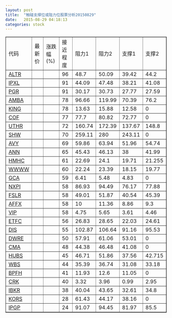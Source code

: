 ```yaml
---
layout: post
title:  "触碰支撑位或阻力位股票分析20150829"
date:   2015-08-29 04:18:13
categories: stock
---
```

<script type="text/javascript">
var stockList = []
stockList.push('gb_altr');
stockList.push('gb_ipxl');
stockList.push('gb_pgr');
stockList.push('gb_amba');
stockList.push('gb_king');
stockList.push('gb_cof');
stockList.push('gb_uthr');
stockList.push('gb_shw');
stockList.push('gb_avy');
stockList.push('gb_ann');
stockList.push('gb_hmhc');
stockList.push('gb_wwww');
stockList.push('gb_gca');
stockList.push('gb_nxpi');
stockList.push('gb_fslr');
stockList.push('gb_affx');
stockList.push('gb_vip');
stockList.push('gb_etfc');
stockList.push('gb_dis');
stockList.push('gb_dwre');
stockList.push('gb_cma');
stockList.push('gb_hubs');
stockList.push('gb_wbs');
stockList.push('gb_bpfh');
stockList.push('gb_crk');
stockList.push('gb_ibkr');
stockList.push('gb_kors');
stockList.push('gb_ipgp');
</script>
<table border="1">
 <tr>
 <td>代码</td>
 <td>最新价</td>
 <td>涨跌幅(%)</td>
 <td>接近程度</td>
 <td>阻力1</td>
 <td>阻力2</td>
 <td>支撑1</td>
 <td>支撑2</td>
</tr>
  <tr id="altr" class="red">
  <td><a href="http://stock.finance.sina.com.cn/usstock/quotes/ALTR.html" target="_blank">ALTR</a></td><td></td><td></td><td>96</td><td>48.7</td><td>50.09</td><td>39.42</td><td>44.2</td></tr>
  <tr id="ipxl" class="red">
  <td><a href="http://stock.finance.sina.com.cn/usstock/quotes/IPXL.html" target="_blank">IPXL</a></td><td></td><td></td><td>91</td><td>44.09</td><td>47.48</td><td>38.21</td><td>41.08</td></tr>
  <tr id="pgr" class="red">
  <td><a href="http://stock.finance.sina.com.cn/usstock/quotes/PGR.html" target="_blank">PGR</a></td><td></td><td></td><td>91</td><td>30.17</td><td>30.73</td><td>27.77</td><td>27.59</td></tr>
  <tr id="amba" class="red">
  <td><a href="http://stock.finance.sina.com.cn/usstock/quotes/AMBA.html" target="_blank">AMBA</a></td><td></td><td></td><td>78</td><td>96.66</td><td>119.99</td><td>70.39</td><td>76.2</td></tr>
  <tr id="king" class="red">
  <td><a href="http://stock.finance.sina.com.cn/usstock/quotes/KING.html" target="_blank">KING</a></td><td></td><td></td><td>78</td><td>13.63</td><td>15.88</td><td>12.58</td><td>0</td></tr>
  <tr id="cof" class="red">
  <td><a href="http://stock.finance.sina.com.cn/usstock/quotes/COF.html" target="_blank">COF</a></td><td></td><td></td><td>77</td><td>77.7</td><td>80.82</td><td>72.77</td><td>0</td></tr>
  <tr id="uthr" class="red">
  <td><a href="http://stock.finance.sina.com.cn/usstock/quotes/UTHR.html" target="_blank">UTHR</a></td><td></td><td></td><td>72</td><td>160.74</td><td>172.39</td><td>137.67</td><td>148.8</td></tr>
  <tr id="shw" class="red">
  <td><a href="http://stock.finance.sina.com.cn/usstock/quotes/SHW.html" target="_blank">SHW</a></td><td></td><td></td><td>70</td><td>259.11</td><td>280</td><td>243.11</td><td>0</td></tr>
  <tr id="avy" class="red">
  <td><a href="http://stock.finance.sina.com.cn/usstock/quotes/AVY.html" target="_blank">AVY</a></td><td></td><td></td><td>69</td><td>59.86</td><td>63.94</td><td>51.96</td><td>54.74</td></tr>
  <tr id="ann" class="red">
  <td><a href="http://stock.finance.sina.com.cn/usstock/quotes/ANN.html" target="_blank">ANN</a></td><td></td><td></td><td>65</td><td>45.43</td><td>46.13</td><td>38</td><td>41.99</td></tr>
  <tr id="hmhc" class="green">
  <td><a href="http://stock.finance.sina.com.cn/usstock/quotes/HMHC.html" target="_blank">HMHC</a></td><td></td><td></td><td>61</td><td>22.69</td><td>24.1</td><td>19.71</td><td>21.255</td></tr>
  <tr id="wwww" class="red">
  <td><a href="http://stock.finance.sina.com.cn/usstock/quotes/WWWW.html" target="_blank">WWWW</a></td><td></td><td></td><td>60</td><td>22.24</td><td>23.39</td><td>18.15</td><td>19.77</td></tr>
  <tr id="gca" class="green">
  <td><a href="http://stock.finance.sina.com.cn/usstock/quotes/GCA.html" target="_blank">GCA</a></td><td></td><td></td><td>59</td><td>6.41</td><td>5.48</td><td>4.83</td><td>0</td></tr>
  <tr id="nxpi" class="red">
  <td><a href="http://stock.finance.sina.com.cn/usstock/quotes/NXPI.html" target="_blank">NXPI</a></td><td></td><td></td><td>58</td><td>86.93</td><td>94.49</td><td>76.17</td><td>77.88</td></tr>
  <tr id="fslr" class="red">
  <td><a href="http://stock.finance.sina.com.cn/usstock/quotes/FSLR.html" target="_blank">FSLR</a></td><td></td><td></td><td>58</td><td>49.01</td><td>51.87</td><td>40.54</td><td>45.39</td></tr>
  <tr id="affx" class="green">
  <td><a href="http://stock.finance.sina.com.cn/usstock/quotes/AFFX.html" target="_blank">AFFX</a></td><td></td><td></td><td>58</td><td>10</td><td>11.36</td><td>8.86</td><td>9.3</td></tr>
  <tr id="vip" class="red">
  <td><a href="http://stock.finance.sina.com.cn/usstock/quotes/VIP.html" target="_blank">VIP</a></td><td></td><td></td><td>58</td><td>4.75</td><td>5.65</td><td>3.61</td><td>4.46</td></tr>
  <tr id="etfc" class="red">
  <td><a href="http://stock.finance.sina.com.cn/usstock/quotes/ETFC.html" target="_blank">ETFC</a></td><td></td><td></td><td>56</td><td>26.83</td><td>28.65</td><td>22.03</td><td>24.61</td></tr>
  <tr id="dis" class="red">
  <td><a href="http://stock.finance.sina.com.cn/usstock/quotes/DIS.html" target="_blank">DIS</a></td><td></td><td></td><td>55</td><td>102.87</td><td>106.64</td><td>91.16</td><td>95.53</td></tr>
  <tr id="dwre" class="red">
  <td><a href="http://stock.finance.sina.com.cn/usstock/quotes/DWRE.html" target="_blank">DWRE</a></td><td></td><td></td><td>50</td><td>57.91</td><td>61.06</td><td>53.01</td><td>0</td></tr>
  <tr id="cma" class="red">
  <td><a href="http://stock.finance.sina.com.cn/usstock/quotes/CMA.html" target="_blank">CMA</a></td><td></td><td></td><td>48</td><td>44.38</td><td>46.48</td><td>41.08</td><td>0</td></tr>
  <tr id="hubs" class="red">
  <td><a href="http://stock.finance.sina.com.cn/usstock/quotes/HUBS.html" target="_blank">HUBS</a></td><td></td><td></td><td>45</td><td>46.71</td><td>51.86</td><td>37.56</td><td>42.715</td></tr>
  <tr id="wbs" class="red">
  <td><a href="http://stock.finance.sina.com.cn/usstock/quotes/WBS.html" target="_blank">WBS</a></td><td></td><td></td><td>44</td><td>35.39</td><td>36.74</td><td>31.08</td><td>33.18</td></tr>
  <tr id="bpfh" class="red">
  <td><a href="http://stock.finance.sina.com.cn/usstock/quotes/BPFH.html" target="_blank">BPFH</a></td><td></td><td></td><td>41</td><td>11.93</td><td>12.6</td><td>11.05</td><td>0</td></tr>
  <tr id="crk" class="red">
  <td><a href="http://stock.finance.sina.com.cn/usstock/quotes/CRK.html" target="_blank">CRK</a></td><td></td><td></td><td>40</td><td>3.32</td><td>3.96</td><td>0.99</td><td>2.95</td></tr>
  <tr id="ibkr" class="green">
  <td><a href="http://stock.finance.sina.com.cn/usstock/quotes/IBKR.html" target="_blank">IBKR</a></td><td></td><td></td><td>38</td><td>40.04</td><td>43.65</td><td>32.61</td><td>34.8</td></tr>
  <tr id="kors" class="red">
  <td><a href="http://stock.finance.sina.com.cn/usstock/quotes/KORS.html" target="_blank">KORS</a></td><td></td><td></td><td>28</td><td>61.43</td><td>44.17</td><td>38.16</td><td>0</td></tr>
  <tr id="ipgp" class="green">
  <td><a href="http://stock.finance.sina.com.cn/usstock/quotes/IPGP.html" target="_blank">IPGP</a></td><td></td><td></td><td>24</td><td>91.07</td><td>94.45</td><td>81.97</td><td>85.5</td></tr>
</table>

